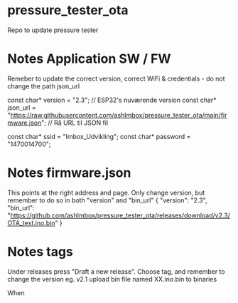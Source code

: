 # pressure_tester_ota
Repo to update pressure tester 

# Notes Application SW / FW
Remeber to update the correct version, correct WiFi & credentials - do not change the path json_url

const char* version = "2.3";  // ESP32's nuværende version
const char* json_url = "https://raw.githubusercontent.com/ashImbox/pressure_tester_ota/main/firmware.json";  // Rå URL til JSON fil

const char* ssid = "Imbox_Udvikling";
const char* password = "1470014700";


# Notes firmware.json 
This points at the right address and page. Only change version, but remember to do so in both "version" and "bin_url"
{
  "version": "2.3",
  "bin_url": "https://github.com/ashImbox/pressure_tester_ota/releases/download/v2.3/OTA_test.ino.bin"
}

# Notes tags
Under releases press "Draft a new release".
Choose tag, and remember to change the version eg. v2.1
upload bin file named XX.ino.bin to binaries 

When

